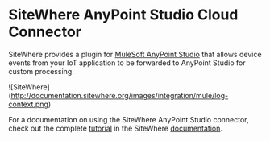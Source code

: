# SiteWhere AnyPoint Studio Cloud Connector

SiteWhere provides a plugin for [MuleSoft AnyPoint Studio](https://www.mulesoft.com/platform/studio) 
that allows device events from your IoT application to be forwarded to AnyPoint
Studio for custom processing.

![SiteWhere] (http://documentation.sitewhere.org/images/integration/mule/log-context.png)

For a documentation on using the SiteWhere AnyPoint Studio
connector, check out the complete [tutorial](http://documentation.sitewhere.org/integration/mule.html) 
in the SiteWhere [documentation](http://documentation.sitewhere.org).